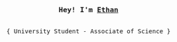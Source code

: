 <h3 align="center"><samp>Hey! I'm <b><a rel="nofollow noopener noreferrer" target="_blank" href="https://github.com/angelshatepop">Ethan</a></b></samp></h3>
<p align="center"><br>
  <samp>
    { University Student - Associate of Science</b> }<br>
  </samp>
</p>
